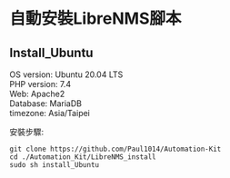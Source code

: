# 自動安裝LibreNMS腳本

## Install_Ubuntu
OS version: Ubuntu 20.04 LTS  
PHP version: 7.4  
Web: Apache2  
Database: MariaDB  
timezone: Asia/Taipei  

安裝步驟:  
```
git clone https://github.com/Paul1014/Automation-Kit
cd ./Automation_Kit/LibreNMS_install
sudo sh install_Ubuntu
```
